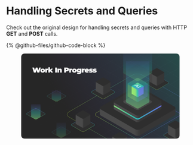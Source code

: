 # Handling Secrets and Queries

Check out the original design for handling secrets and queries with HTTP **GET** and **POST** calls.

{% @github-files/github-code-block %}

<figure><img src="../../.gitbook/assets/WIP.png" alt=""><figcaption></figcaption></figure>
